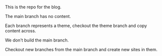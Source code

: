 This is the repo for the blog.

The main branch has no content.

Each branch represents a theme, checkout the theme branch and copy content across.

We don't build the main branch.

Checkout new branches from the main branch and create new sites in them.

